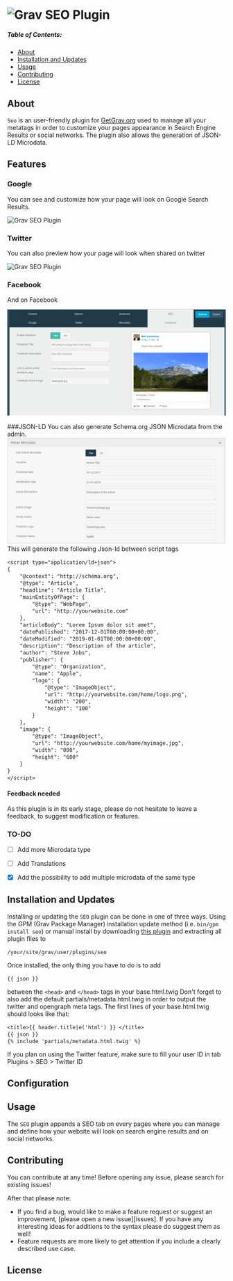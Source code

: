 # ![Grav SEO Plugin](https://github.com/paulmassen/grav-plugin-seo/blob/develop/logoseo.png?raw=true)


##### Table of Contents:

* [About](#about)
* [Installation and Updates](#installation-and-updates)
* [Usage](#usage)
* [Contributing](#contributing)
* [License](#license)


## About

`Seo` is an user-friendly plugin for [GetGrav.org](http://getgrav.org) used to manage all your metatags in order to customize your pages appearance in Search Engine Results or social networks. The plugin also allows the generation of JSON-LD Microdata.

## Features

### Google
You can see and customize how your page will look on Google Search Results.

![Grav SEO Plugin](https://github.com/paulmassen/grav-plugin-seo/blob/master/demoseoplugin.gif?raw=true)

### Twitter
You can also preview how your page will look when shared on twitter

![Grav SEO Plugin](https://github.com/paulmassen/grav-plugin-seo/blob/master/demoseoplugin.gif?raw=true)


### Facebook
And on Facebook

![Facebook Live Preview](https://raw.githubusercontent.com/paulmassen/grav-plugin-seo/develop/facebook.gif)

###JSON-LD
You can also generate Schema.org JSON Microdata from the admin.
![Article Microdata](https://raw.githubusercontent.com/paulmassen/grav-plugin-seo/develop/article_json.png)
This will generate the following Json-ld between script tags
```
<script type="application/ld+json">
{
    "@context": "http://schema.org",
    "@type": "Article",
    "headline": "Article Title",
    "mainEntityOfPage": {
        "@type": "WebPage",
        "url": "http://yourwebsite.com"
    },
    "articleBody": "Lorem Ipsum dolor sit amet",
    "datePublished": "2017-12-01T00:00:00+00:00",
    "dateModified": "2019-01-01T00:00:00+00:00",
    "description": "Description of the article",
    "author": "Steve Jobs",
    "publisher": {
        "@type": "Organization",
        "name": "Apple",
        "logo": {
            "@type": "ImageObject",
            "url": "http://yourwebsite.com/home/logo.png",
            "width": "200",
            "height": "100"
        }
    },
    "image": {
        "@type": "ImageObject",
        "url": "http://yourwebsite.com/home/myimage.jpg",
        "width": "800",
        "height": "600"
    }
}
</script>
```
#### Feedback needed

As this plugin is in its early stage, please do not hesitate to leave a feedback, to suggest modification or features.

### TO-DO

- [ ] Add more Microdata type
- [ ] Add Translations
- [x] Add the possibility to add multiple microdata of the same type




## Installation and Updates

Installing or updating the `SEO` plugin can be done in one of three ways. Using the GPM (Grav Package Manager) installation update method (i.e. `bin/gpm install seo`) or manual install by downloading [this plugin](https://github.com/paulmassen/grav-plugin-seo) and extracting all plugin files to

    /your/site/grav/user/plugins/seo

Once installed, the only thing you have to do is to add 
```
{{ json }}
```
between the `<head>` and `</head>` tags in your base.html.twig
Don't forget to also add the default partials/metadata.html.twig in order to output the twitter and opengraph meta tags.
The first lines of your base.html.twig should looks like that:
```     
<title>{{ header.title|e('html') }} </title>
{{ json }}
{% include 'partials/metadata.html.twig' %}
```
If you plan on using the Twitter feature, make sure to fill your user ID in tab Plugins > SEO > Twitter ID

## Configuration


## Usage

The `SEO` plugin appends a SEO tab on every pages where you can manage and define how your website will look on search engine results and on social networks. 


## Contributing

You can contribute at any time! Before opening any issue, please search for existing issues!

After that please note:

* If you find a bug, would like to make a feature request or suggest an improvement, [please open a new issue][issues]. If you have any interesting ideas for additions to the syntax please do suggest them as well!
* Feature requests are more likely to get attention if you include a clearly described use case.



## License


